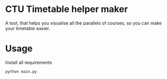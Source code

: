 # CTU Timetable helper maker

A tool, that helps you visualise all the parallels of courses, so you can make your timetable easier.


# Usage
Install all requirements

`python main.py`
